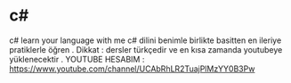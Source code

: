 # c#

c# learn your language with me
c# dilini benimle birlikte basitten en ileriye pratiklerle öğren . Dikkat : dersler türkçedir ve en kısa zamanda youtubeye yüklenecektir . 
YOUTUBE HESABIM : https://www.youtube.com/channel/UCAbRhLR2TuajPlMzYY0B3Pw
